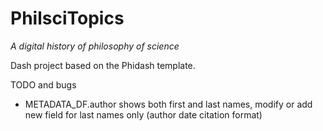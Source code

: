PhilsciTopics
=======
*A digital history of philosophy of science*

Dash project based on the Phidash template.


TODO and bugs

* METADATA_DF.author shows both first and last names, modify or add new field for last names only (author date citation format)